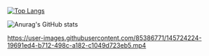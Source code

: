 [![Top Langs](https://github-readme-stats.vercel.app/api/top-langs/?username=smyilik)](https://github.com/smyilik/github-readme-stats)

![Anurag's GitHub stats](https://github-readme-stats.vercel.app/api?username=Acurich&show_icons=true&theme=nightowl)

https://user-images.githubusercontent.com/85386771/145724224-19691ed4-b712-498c-a182-c1049d723eb5.mp4
